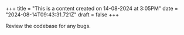 +++
title = "This is a content created on 14-08-2024 at 3:05PM"
date = "2024-08-14T09:43:31.721Z"
draft = false
+++

  Review the codebase for any bugs.
        